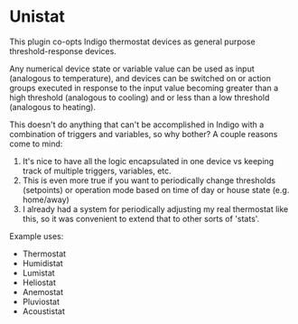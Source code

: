 # Unistat
This plugin co-opts Indigo thermostat devices as general purpose threshold-response devices.  

Any numerical device state or variable value can be used as input (analogous to temperature), and devices can be switched on or action groups executed in response to the input value becoming greater than a high threshold (analogous to cooling) and or less than a low threshold (analogous to heating).

This doesn't do anything that can't be accomplished in Indigo with a combination of triggers and variables, so why bother?  A couple reasons come to mind:
1. It's nice to have all the logic encapsulated in one device vs keeping track of multiple triggers, variables, etc.
2. This is even more true if you want to periodically change thresholds (setpoints) or operation mode based on time of day or house state (e.g. home/away)
3. I already had a system for periodically adjusting my real thermostat like this, so it was convenient to extend that to other sorts of 'stats'.

Example uses:
* Thermostat
* Humidistat
* Lumistat
* Heliostat
* Anemostat
* Pluviostat
* Acoustistat
